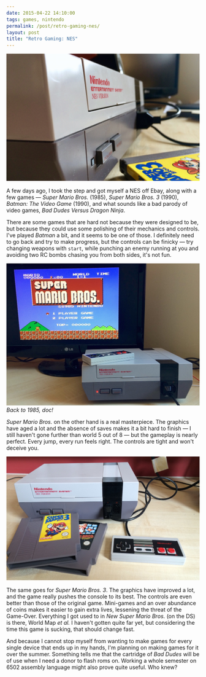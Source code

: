 ```yaml
---
date: 2015-04-22 14:10:00
tags: games, nintendo
permalink: /post/retro-gaming-nes/
layout: post
title: "Retro Gaming: NES"
---
```


![Nintendo Entertainment System](/static/media/2015/04/nes-1.jpg)

A few days ago, I took the step and got myself a NES off Ebay, along with a few games — _Super Mario Bros._ (1985), _Super Mario Bros. 3_ (1990), _Batman: The Video Game_ (1990), and what sounds like a bad parody of video games, _Bad Dudes Versus Dragon Ninja_.

There are some games that are hard not because they were designed to be, but because they could use some polishing of their mechanics and controls. I've played *Batman* a bit, and it seems to be one of those. I definitely need to go back and try to make progress, but the controls can be finicky — try changing weapons with `start`, while punching an enemy running at you and avoiding two RC bombs chasing you from both sides, it's not fun.

![Nintendo Entertainment System](/static/media/2015/04/nes-2.jpg)  
_Back to 1985, doc!_

*Super Mario Bros.* on the other hand is a real masterpiece. The graphics have aged a lot and the absence of saves makes it a bit hard to finish — I still haven't gone further than world 5 out of 8 — but the gameplay is nearly perfect. Every jump, every run feels right. The controls are tight and won't deceive you.

![Nintendo Entertainment System, Super Mario Bros.](/static/media/2015/04/nes-3.jpg)

The same goes for *Super Mario Bros. 3*. The graphics have improved a lot, and the game really pushes the console to its best. The controls are even better than those of the original game. Mini-games and an over abundance of coins makes it easier to gain extra lives, lessening the threat of the Game-Over. Everything I got used to in _New Super Mario Bros._ (on the DS) is there, World Map _et al._ I haven't gotten quite far yet, but considering the time this game is sucking, that should change fast.

And because I cannot stop myself from wanting to make games for every single device that ends up in my hands, I'm planning on making games for it over the summer. Something tells me that the cartridge of _Bad Dudes_ will be of use when I need a donor to flash roms on. Working a whole semester on 6502 assembly language might also prove quite useful. Who knew?